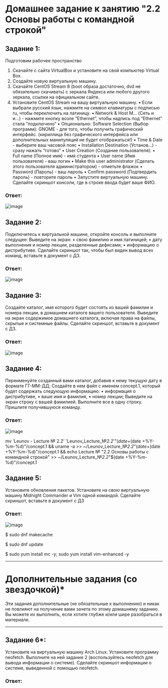 # Домашнее задание к занятию "2.2 Основы работы с командной строкой"
## Задание 1: 
Подготовим рабочее пространство
1.	Скачайте с сайта VirtualBox и установите на свой компьютер Virtual Box.
2.	Создайте новую виртуальную машину.
3.	Скачайте CentOS Stream 8 (boot образа достаточно, dvd не обязательно скачивать) с зеркала Яндекса или любого другого зеркала, ссылки на официальном сайте.
4.	Установите CentOS Stream на вашу виртуальную машину.
•	Если выбрали русский язык, нажмите на символ клавиатуры с подписью ru, чтобы переключить на латиницу.
•	Network & Host M… (Сеть и и…) - нажмите кнопку возле “Ethernet”, чтобы надпись под “Ethernet” стала “подключено”
•	Опционально: Software Selection (Выбор программ): GNOME - для того, чтобы получить графический интерфейс. (кириллица без графического интерфейса или дополнительных манипуляций не будет отображаться!)
•	Time & Date - выберите ваш часовой пояс
•	Installation Destination (Установ…) - сразу нажать “готово”
•	User Creation (Создание пользователя):
•	Full name (Полное имя) - имя студента
•	User name (Имя пользователя) - ваш логин
•	Make this user administrator (Сделать этого пользователя администратором) - отметьте флажок
•	Password (Пароль) - ваш пароль
•	Confirm password (Подтвердить пароль) - повторите пароль
•	Запустите виртуальную машину.
Сделайте скриншот консоли, где в строке ввода будет ваше ФИО.

### Ответ:

![image](https://user-images.githubusercontent.com/121933872/210550273-92773587-9924-4aa8-ab29-5b5e9410b2b5.png)


## Задание 2:
Подключитесь к виртуальной машине, откройте консоль и выполните следущее:
Выведите на экран:
•	свою фамилию и имя латиницей;
•	дату выполнения и номер лекции, разделенные дефисами;
•	информацию о дистрибутиве.
Сделайте скриншот так, чтобы был виден вывод всех команд, вставьте в документ с ДЗ.

### Ответ:

![image](https://user-images.githubusercontent.com/121933872/210553305-e1dbe67c-0c7d-4d65-85d6-390da1b82d54.png)



## Задание 3:
Создайте каталог, имя которого будет состоять из вашей фамилии и номера лекции, в домашнем каталоге вашего пользователя.
Выведите на экран содержимое домашнего каталога, включая права на файлы, скрытые и системные файлы.
Сделайте скриншот, вставьте в документ с ДЗ.

### Ответ:
![image](https://user-images.githubusercontent.com/121933872/210554231-9bde8ab4-3faf-4203-b24d-0ff64c8cfc80.png)


## Задание 4:
Переименуйте созданный вами каталог, добавив к нему текущую дату в формате ГГ-ММ-ДД;
Создайте в нем файл с именем concept.1, который будет содержать следующую информацию:
•	информация о дистрибутиве,
•	ваше имя и фамилия,
•	номер лекции;
Выведите на экран строку с вашей фамилией. Выполните все в одну строку.
Пришлите получившуюся команду.

### Ответ:
![image](https://user-images.githubusercontent.com/121933872/210572377-dde2f658-5034-4780-9ccd-b26271e15628.png)

mv 'Leunov - Lecture № 2.2' 'Leunov_Lecture_№_2.2_'"$(date +%Y-%m-%d)" && touch ~/Leunov_Lecture_№_2.2_"$(date +%Y-%m-%d)"/concept.1 && uname -a >> ~/Leunov_Lecture_№_2.2_"$(date +%Y-%m-%d)"/concept.1 && echo Ivan Leunov >> ~/Leunov_Lecture_№_2.2_"$(date +%Y-%m-%d)"/concept.1 && echo Lecture № "2.2 Основы работы с командной строкой"  >> ~/Leunov_Lecture_№_2.2_"$(date +%Y-%m-%d)"/concept.1

## Задание 5:
Установите обновления пакетов.
Установите на свою виртуальную машину Midnight Commander и Vim одной командой.
Сделайте скриншот, вставьте в документ с ДЗ

### Ответ:
![image](https://user-images.githubusercontent.com/121933872/210575719-59c25a03-6570-4f4f-a2c1-c18402d0a6ab.png)

$ sudo dnf makecache

$ sudo dnf update

$ sudo yum install mc -y; sudo yum install vim-enhanced -y

________________________________________
# Дополнительные задания (со звездочкой)*
Эти задания дополнительные (не обязательные к выполнению) и никак не повлияют на получение вами зачета по этому домашнему заданию. Вы можете их выполнить, если хотите глубже и/или шире разобраться в материале.
________________________________________


## Задание 6*:
Установите на виртуальную машину Arch Linux. Установите программу neofetch. Выполните на ней задание 2 (воспользуйтесь neofetch для вывода информации о системе).
Сделайте скриншот информации о системе, выведенной с помощью neofetch.


### Ответ:












